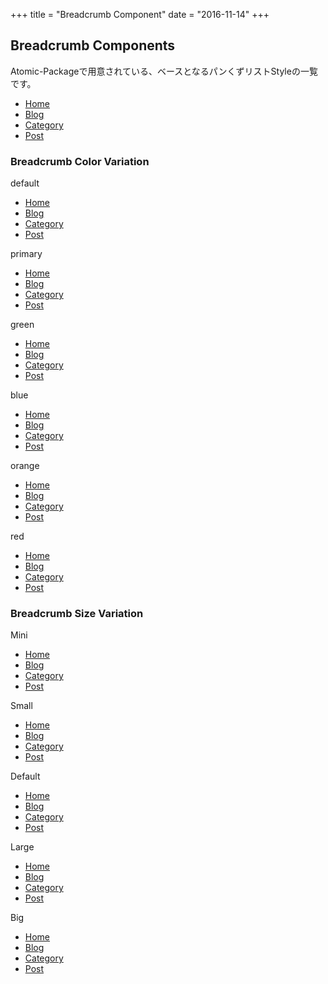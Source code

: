 +++
title = "Breadcrumb Component"
date = "2016-11-14"
+++

## Breadcrumb Components

Atomic-Packageで用意されている、ベースとなるパンくずリストStyleの一覧です。

<nav class="breadcrumb">
  <ul class="breadcrumbList">
    <li>
      <a href="">Home</a>
    </li>
    <li>
      <a href="">Blog</a>
    </li>
    <li class="disable">
      <a href="#">Category</a>
    </li>
    <li class="active">
      <a href="#">Post</a>
    </li>
  </ul>
</nav>

### Breadcrumb Color Variation

default
<nav class="breadcrumb">
  <ul class="breadcrumbList">
    <li>
      <a href="">Home</a>
    </li>
    <li>
      <a href="">Blog</a>
    </li>
    <li class="disable">
      <a href="#">Category</a>
    </li>
    <li class="active">
      <a href="#">Post</a>
    </li>
  </ul>
</nav>

primary
<nav class="breadcrumb">
  <ul class="breadcrumbList">
    <li>
      <a href="">Home</a>
    </li>
    <li>
      <a href="">Blog</a>
    </li>
    <li class="disable">
      <a href="#">Category</a>
    </li>
    <li class="active">
      <a href="#">Post</a>
    </li>
  </ul>
</nav>

green
<nav class="breadcrumb">
  <ul class="breadcrumbList">
    <li>
      <a href="">Home</a>
    </li>
    <li>
      <a href="">Blog</a>
    </li>
    <li class="disable">
      <a href="#">Category</a>
    </li>
    <li class="active">
      <a href="#">Post</a>
    </li>
  </ul>
</nav>

blue
<nav class="breadcrumb">
  <ul class="breadcrumbList">
    <li>
      <a href="">Home</a>
    </li>
    <li>
      <a href="">Blog</a>
    </li>
    <li class="disable">
      <a href="#">Category</a>
    </li>
    <li class="active">
      <a href="#">Post</a>
    </li>
  </ul>
</nav>

orange
<nav class="breadcrumb">
  <ul class="breadcrumbList">
    <li>
      <a href="">Home</a>
    </li>
    <li>
      <a href="">Blog</a>
    </li>
    <li class="disable">
      <a href="#">Category</a>
    </li>
    <li class="active">
      <a href="#">Post</a>
    </li>
  </ul>
</nav>

red
<nav class="breadcrumb">
  <ul class="breadcrumbList">
    <li>
      <a href="">Home</a>
    </li>
    <li>
      <a href="">Blog</a>
    </li>
    <li class="disable">
      <a href="#">Category</a>
    </li>
    <li class="active">
      <a href="#">Post</a>
    </li>
  </ul>
</nav>

### Breadcrumb Size Variation

Mini
<nav class="breadcrumb">
  <ul class="breadcrumbList mini">
    <li>
      <a href="">Home</a>
    </li>
    <li>
      <a href="">Blog</a>
    </li>
    <li class="disable">
      <a href="#">Category</a>
    </li>
    <li class="active">
      <a href="#">Post</a>
    </li>
  </ul>
</nav>

Small
<nav class="breadcrumb">
  <ul class="breadcrumbList small">
    <li>
      <a href="">Home</a>
    </li>
    <li>
      <a href="">Blog</a>
    </li>
    <li class="disable">
      <a href="#">Category</a>
    </li>
    <li class="active">
      <a href="#">Post</a>
    </li>
  </ul>
</nav>

Default
<nav class="breadcrumb">
  <ul class="breadcrumbList">
    <li>
      <a href="">Home</a>
    </li>
    <li>
      <a href="">Blog</a>
    </li>
    <li class="disable">
      <a href="#">Category</a>
    </li>
    <li class="active">
      <a href="#">Post</a>
    </li>
  </ul>
</nav>

Large
<nav class="breadcrumb">
  <ul class="breadcrumbList large">
    <li>
      <a href="">Home</a>
    </li>
    <li>
      <a href="">Blog</a>
    </li>
    <li class="disable">
      <a href="#">Category</a>
    </li>
    <li class="active">
      <a href="#">Post</a>
    </li>
  </ul>
</nav>

Big
<nav class="breadcrumb">
  <ul class="breadcrumbList big">
    <li>
      <a href="">Home</a>
    </li>
    <li>
      <a href="">Blog</a>
    </li>
    <li class="disable">
      <a href="#">Category</a>
    </li>
    <li class="active">
      <a href="#">Post</a>
    </li>
  </ul>
</nav>